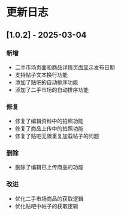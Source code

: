 # 更新日志

## [1.0.2] - 2025-03-04

### 新增
- 二手市场页面和商品详情页面显示发布日期
- 支持帖子文本换行功能
- 添加了贴吧的自动排序功能
- 添加了二手市场的自动排序功能

### 修复
- 修复了编辑资料中的拍照功能
- 修复了商品上传中的拍照功能
- 修复了贴吧无限重复加载帖子的问题

### 删除
- 删除了编辑已上传商品的功能

### 改进
- 优化二手市场商品的获取逻辑
- 优化贴吧中帖子的获取逻辑